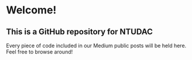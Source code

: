 # Welcome!
## This is a GitHub repository for NTUDAC
Every piece of code included in our Medium public posts will be held here. Feel free to browse around!
